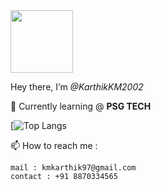 <img src="https://media.tenor.com/images/30169e4a670daf12443df7d2dd140176/tenor.gif" width="100" height="100">


 Hey there, I’m *@KarthikKM2002*

🌱 Currently learning @ **PSG TECH**

[![Top Langs](https://github-readme-stats.vercel.app/api/top-langs/username=Karthik-2002-git&layout=compact)

📫 How to reach me :

    mail : kmkarthik97@gmail.com
    contact : +91 8870334565



<!---
Karthik-2002-git/Karthik-2002-git is a ✨ special ✨ repository because its `README.md` (this file) appears on your GitHub profile.
You can click the Preview link to take a look at your changes.
--->
